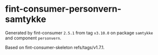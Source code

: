 # fint-consumer-personvern-samtykke

Generated by fint-consumer `2.5.1` from tag `v3.10.0` on package `samtykke` and component `personvern`.

Based on fint-consumer-skeleton refs/tags/v1.7.1.
